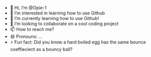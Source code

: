 - 👋 Hi, I’m @Opie-1
- 👀 I’m interested in learning how to use Github
- 🌱 I’m currently learning how to use Github!
- 💞️ I’m looking to collaborate on a cool coding project
- 📫 How to reach me?
- 😄 Pronouns: ...
- ⚡ Fun fact: Did you know a hard boiled egg has the same bounce coeffiecient as a bouncy ball?

<!---
Opie-1/Opie-1 is a ✨ special ✨ repository because its `README.md` (this file) appears on your GitHub profile.
You can click the Preview link to take a look at your changes.
--->
